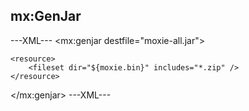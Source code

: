 ## mx:GenJar

---XML---
<mx:genjar destfile="moxie-all.jar">
	<classfilter>
		<exclude name="org.apache." />
	</classfilter>
	<class name="org.moxie.ant.MaxSetup" />
	<class name="org.moxie.ant.MaxJar" />
	<class name="org.moxie.ant.MaxExtract" />
	<class name="org.moxie.ant.MaxDoc" />
	<resource file="${basedir}/defs/all/tasks.properties" />
			
	<resource>
		<fileset dir="${moxie.bin}" includes="*.zip" />					
	</resource>
</mx:genjar>
---XML---
